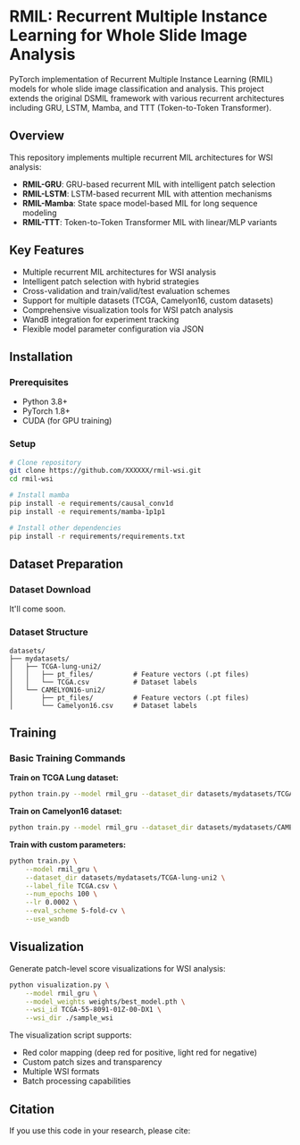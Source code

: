 # RMIL: Recurrent Multiple Instance Learning for Whole Slide Image Analysis

PyTorch implementation of Recurrent Multiple Instance Learning (RMIL) models for whole slide image classification and analysis. This project extends the original DSMIL framework with various recurrent architectures including GRU, LSTM, Mamba, and TTT (Token-to-Token Transformer).

## Overview

This repository implements multiple recurrent MIL architectures for WSI analysis:

- **RMIL-GRU**: GRU-based recurrent MIL with intelligent patch selection
- **RMIL-LSTM**: LSTM-based recurrent MIL with attention mechanisms  
- **RMIL-Mamba**: State space model-based MIL for long sequence modeling
- **RMIL-TTT**: Token-to-Token Transformer MIL with linear/MLP variants

## Key Features

- Multiple recurrent MIL architectures for WSI analysis
- Intelligent patch selection with hybrid strategies
- Cross-validation and train/valid/test evaluation schemes
- Support for multiple datasets (TCGA, Camelyon16, custom datasets)
- Comprehensive visualization tools for WSI patch analysis
- WandB integration for experiment tracking
- Flexible model parameter configuration via JSON

## Installation

### Prerequisites
- Python 3.8+
- PyTorch 1.8+
- CUDA (for GPU training)

### Setup
```bash
# Clone repository
git clone https://github.com/XXXXXX/rmil-wsi.git
cd rmil-wsi

# Install mamba
pip install -e requirements/causal_conv1d
pip install -e requirements/mamba-1p1p1

# Install other dependencies
pip install -r requirements/requirements.txt
```

## Dataset Preparation

### Dataset Download

It'll come soon.

### Dataset Structure
```
datasets/
├── mydatasets/
│   ├── TCGA-lung-uni2/
│   │   ├── pt_files/          # Feature vectors (.pt files)
│   │   └── TCGA.csv           # Dataset labels
│   └── CAMELYON16-uni2/
│       ├── pt_files/          # Feature vectors (.pt files)
│       └── Camelyon16.csv     # Dataset labels
```

## Training

### Basic Training Commands

**Train on TCGA Lung dataset:**
```bash
python train.py --model rmil_gru --dataset_dir datasets/mydatasets/TCGA-lung-uni2 --label_file TCGA.csv
```

**Train on Camelyon16 dataset:**
```bash
python train.py --model rmil_gru --dataset_dir datasets/mydatasets/CAMELYON16-uni2 --label_file Camelyon16.csv --num_classes 1
```

**Train with custom parameters:**
```bash
python train.py \
    --model rmil_gru \
    --dataset_dir datasets/mydatasets/TCGA-lung-uni2 \
    --label_file TCGA.csv \
    --num_epochs 100 \
    --lr 0.0002 \
    --eval_scheme 5-fold-cv \
    --use_wandb
```

## Visualization

Generate patch-level score visualizations for WSI analysis:

```bash
python visualization.py \
    --model rmil_gru \
    --model_weights weights/best_model.pth \
    --wsi_id TCGA-55-8091-01Z-00-DX1 \
    --wsi_dir ./sample_wsi
```

The visualization script supports:
- Red color mapping (deep red for positive, light red for negative)
- Custom patch sizes and transparency
- Multiple WSI formats
- Batch processing capabilities

## Citation

If you use this code in your research, please cite:

```bibtex

```

